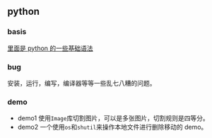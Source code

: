 ## python

### basis

[里面是 python 的一些基础语法](http://www.pythondoc.com/pythontutorial3/datastructures.html)

### bug

安装，运行，编写，编译器等等一些乱七八糟的问题。

### demo

-   demo1 使用`Image`库切割图片，可以是多张图片，切割规则是四等分。
-   demo2 一个使用`os`和`shutil`来操作本地文件进行删除移动的 demo。

